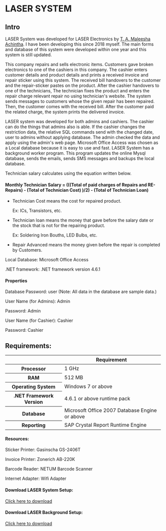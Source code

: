 <h1>LASER SYSTEM</h1>
<h2>Intro</h2>
<p>LASER System was developed for LASER Electronics by <a href='https://maleeshaachintha.me' target="blank">T. A. Maleesha Achintha</a>. I have been developing this since 2018 myself. The main forms and database of this system were developed within one year and this system is still updated.</p>

<p>This company repairs and sells electronic items. Customers gave broken electronics to one of the cashiers in this company. The cashier enters customer details and product details and prints a received invoice and repair sticker using this system. The received bill handovers to the customer and the repair-sticker pastes on the product. After the cashier handovers to one of the technicians, The technician fixes the product and enters the repair charge relevant repair no using technician's website. The system sends messages to customers whose the given repair has been repaired. Then, the customer comes with the received bill. After the customer paid the related charge, the system prints the delivered invoice.</p>

<p>LASER system was developed for both admins and cashiers. The cashier can do the things that admins also is able. If the cashier changes the restriction data, the relative SQL commands send with the changed date, user to admins without applying database. The admin checked the data and apply using the admin's web page. Microsoft Office Access was chosen as a Local database because it is easy to use and fast. LASER System has a background worker program. This program updates the online Mysql database, sends the emails, sends SMS messages and backups the local database. </p>

<p>Technician salary calculates using the equation written below.</p>

<h4>Monthly Technician Salary = (((Total of paid charges of Repairs and RE-Repairs) - (Total of Technician Cost) )/2) - (Total of Technician Loan)</h4>
<ul>
    <li>
        Technician Cost means the cost for repaired product. 
        <p>Ex: ICs, Transistors, etc.</p>
    </li>
    <li>
        Technician loan means the money that gave before the salary date or the stock that is not for the repairing product.
        <p>Ex: Soldering Iron Bouths, LED Bulbs, etc.</p> 
    </li>
    <li>
        <p>Repair Advanced means the money given before the repair is completed by Customers.</p>
    </li>
</ul> 

<p>Local Database: Microsoft Office Access</p>
<p>.NET framework: .NET framework version 4.6.1</p>

<h4>Properties</h4>
<p>Database Password: user (Note: All data in the database are sample data.)</p>
<p>User Name (for Admins): Admin</p>
<p>Password: Admin</p>
<p>User Name (for Cashier): Cashier</p>
<p>Password: Cashier</p>

<h2>Requirements:</h2>
<table aria-label="Hardware requirements" class="table table-sm">
    <thead>
    <tr>
    <th></th>
    <th scope="col">Requirement</th>
    </tr>
    </thead>
    <tbody>
    <tr>
    <th scope="row">Processor</th>
    <td>1 GHz</td>
    </tr>
    <tr>
    <th scope="row">RAM</th>
    <td>512 MB</td>
    </tr>
    <tr>
    <th scope="row">Operating System</th>
    <td>Windows 7 or above</td>
    </tr>
    <tr>
    <th scope="row">.NET Framework Version</th>
    <td>4.6.1 or above runtime pack</td>
    </tr>
    <tr>
    <th scope="row">Database</th>
    <td>Microsoft Office 2007 Database Engine or above</td>
    </tr>
    <tr>
    <th scope="row">Reporting</th>
    <td>SAP Crystal Report Runtime Engine</td>
    </tr>
    </tbody>
</table>
<h4>Resources: </h4>
<p>Sticker Printer: Gasinscha GS-2406T</p>
<p>Invoice Printer: Zonerich AB-220K</p>
<p>Barcode Reader: NETUM Barcode Scanner</p>
<p>Internet Adapter: Wifi Adapter</p>

<h4>Download LASER System Setup: </h4>
<a target="_blank" href="https://htmlpreview.github.io/?https://github.com/MaleeshaRodrigo/LASERSystem/blob/4582e1bcb7da0d929dd3dcddac3e9ab5184b3df5/LASER%20System/publish/publish.htm">Click here to download</a>
    
<h4>Download LASER Background Setup: </h4>
<a target="_blank" href="https://htmlpreview.github.io/?https://github.com/MaleeshaRodrigo/LASERSystem/blob/main/LASER%20Background/publish/publish.htm">Click here to download</a>
    
    

